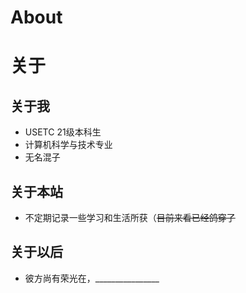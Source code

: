 # About


<!--more-->


# 关于


## 关于我

- USETC 21级本科生 
- 计算机科学与技术专业 
- 无名混子


## 关于本站

- 不定期记录一些学习和生活所获（~~目前来看已经鸽穿了~~


## 关于以后

- 彼方尚有荣光在，________________


